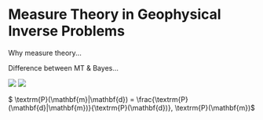# Measure Theory in Geophysical Inverse Problems

Why measure theory...

Difference between MT & Bayes...

<img src="https://render.githubusercontent.com/render/math?math=e^{i \pi} = -1\(">
<img src="https://render.githubusercontent.com/render/math?math=P(m|d) = \frac{P(d|m)}{P(d)} P(m)">

$ \textrm{P}(\mathbf{m}|\mathbf{d}) = \frac{\textrm{P}(\mathbf{d}|\mathbf{m})}{\textrm{P}(\mathbf{d})}\, \textrm{P}(\mathbf{m})$



